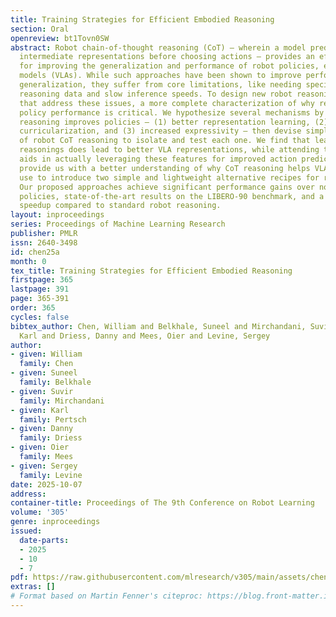 ```yaml
---
title: Training Strategies for Efficient Embodied Reasoning
section: Oral
openreview: bt1Tovn0SW
abstract: Robot chain-of-thought reasoning (CoT) – wherein a model predicts helpful
  intermediate representations before choosing actions – provides an effective method
  for improving the generalization and performance of robot policies, especially vision-language-action
  models (VLAs). While such approaches have been shown to improve performance and
  generalization, they suffer from core limitations, like needing specialized robot
  reasoning data and slow inference speeds. To design new robot reasoning approaches
  that address these issues, a more complete characterization of why reasoning helps
  policy performance is critical. We hypothesize several mechanisms by which robot
  reasoning improves policies – (1) better representation learning, (2) improved learning
  curricularization, and (3) increased expressivity – then devise simple variants
  of robot CoT reasoning to isolate and test each one. We find that learning to generate
  reasonings does lead to better VLA representations, while attending to the reasonings
  aids in actually leveraging these features for improved action prediction. Our results
  provide us with a better understanding of why CoT reasoning helps VLAs, which we
  use to introduce two simple and lightweight alternative recipes for robot reasoning.
  Our proposed approaches achieve significant performance gains over non-reasoning
  policies, state-of-the-art results on the LIBERO-90 benchmark, and a 3x inference
  speedup compared to standard robot reasoning.
layout: inproceedings
series: Proceedings of Machine Learning Research
publisher: PMLR
issn: 2640-3498
id: chen25a
month: 0
tex_title: Training Strategies for Efficient Embodied Reasoning
firstpage: 365
lastpage: 391
page: 365-391
order: 365
cycles: false
bibtex_author: Chen, William and Belkhale, Suneel and Mirchandani, Suvir and Pertsch,
  Karl and Driess, Danny and Mees, Oier and Levine, Sergey
author:
- given: William
  family: Chen
- given: Suneel
  family: Belkhale
- given: Suvir
  family: Mirchandani
- given: Karl
  family: Pertsch
- given: Danny
  family: Driess
- given: Oier
  family: Mees
- given: Sergey
  family: Levine
date: 2025-10-07
address:
container-title: Proceedings of The 9th Conference on Robot Learning
volume: '305'
genre: inproceedings
issued:
  date-parts:
  - 2025
  - 10
  - 7
pdf: https://raw.githubusercontent.com/mlresearch/v305/main/assets/chen25a/chen25a.pdf
extras: []
# Format based on Martin Fenner's citeproc: https://blog.front-matter.io/posts/citeproc-yaml-for-bibliographies/
---
```

